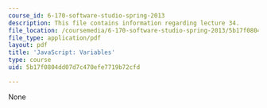```yaml
---
course_id: 6-170-software-studio-spring-2013
description: This file contains information regarding lecture 34.
file_location: /coursemedia/6-170-software-studio-spring-2013/5b17f0804dd07d7c470efe7719b72cfd_MIT6_170S13_34-java-var.pdf
file_type: application/pdf
layout: pdf
title: 'JavaScript: Variables'
type: course
uid: 5b17f0804dd07d7c470efe7719b72cfd

---
```

None